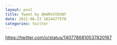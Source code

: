 ```yaml
--- 
layout: post 
title: Tweet by @H4RV3YD3NT 
date: 2021-06-23 1624477570 
categories: twitter 
--- 
```

https://twitter.com/o/status/1407786810537820167
